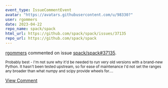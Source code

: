 ```yaml
---
event_type: IssueCommentEvent
avatar: "https://avatars.githubusercontent.com/u/98330?"
user: rgommers
date: 2023-04-22
repo_name: spack/spack
html_url: https://github.com/spack/spack/issues/37135
repo_url: https://github.com/spack/spack
---
```


<a href='https://github.com/rgommers' target='_blank'>rgommers</a> commented on issue <a href='https://github.com/spack/spack/issues/37135' target='_blank'>spack/spack#37135</a>.

<small>Probably best - I'm not sure why it'd be needed to run very old versions with a brand-new Python. It hasn't been tested upstream, so for ease of maintenance I'd not set the ranges any broader than what numpy and scipy provide wheels for....</small>

<a href='https://github.com/spack/spack/issues/37135' target='_blank'>View Comment</a>